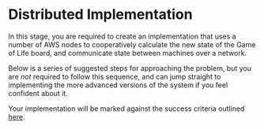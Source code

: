# Distributed Implementation

In this stage, you are required to create an implementation that uses a number of
AWS nodes to cooperatively calculate the new state of the Game of Life board,
and communicate state between machines over a network.

Below is a series of suggested steps for approaching the problem, but you are *not* required to
follow this sequence, and can jump straight to implementing the more advanced
versions of the system if you feel confident about it.

Your implementation will be marked against the success criteria outlined [here](success-criteria).
